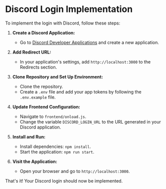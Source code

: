 # Discord Login Implementation

To implement the login with Discord, follow these steps:

1. **Create a Discord Application:**

   - Go to [Discord Developer Applications](https://discord.com/developers/applications) and create a new application.

2. **Add Redirect URL:**

   - In your application's settings, add `http://localhost:3000` to the Redirects section.

3. **Clone Repository and Set Up Environment:**

   - Clone the repository.
   - Create a `.env` file and add your app tokens by following the `.env.example` file.

4. **Update Frontend Configuration:**

   - Navigate to `frontend/onload.js`.
   - Change the variable `DISCORD_LOGIN_URL` to the URL generated in your Discord application.

5. **Install and Run:**

   - Install dependencies: `npm install`.
   - Start the application: `npm run start`.

6. **Visit the Application:**
   - Open your browser and go to `http://localhost:3000`.

That's it! Your Discord login should now be implemented.
